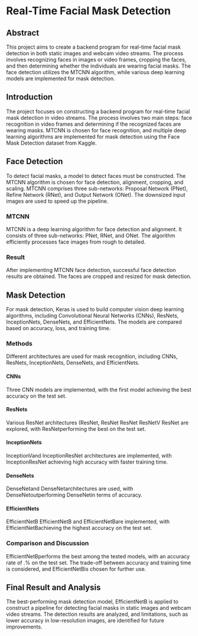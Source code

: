 # Real-Time Facial Mask Detection

## Abstract
This project aims to create a backend program for real-time facial mask detection in both static images and webcam video streams. The process involves recognizing faces in images or video frames, cropping the faces, and then determining whether the individuals are wearing facial masks. The face detection utilizes the MTCNN algorithm, while various deep learning models are implemented for mask detection.

##  Introduction
The project focuses on constructing a backend program for real-time facial mask detection in video streams. The process involves two main steps: face recognition in video frames and determining if the recognized faces are wearing masks. MTCNN is chosen for face recognition, and multiple deep learning algorithms are implemented for mask detection using the Face Mask Detection dataset from Kaggle.

##  Face Detection
To detect facial masks, a model to detect faces must be constructed. The MTCNN algorithm is chosen for face detection, alignment, cropping, and scaling. MTCNN comprises three sub-networks: Proposal Network (PNet), Refine Network (RNet), and Output Network (ONet). The downsized input images are used to speed up the pipeline.

### MTCNN
MTCNN is a deep learning algorithm for face detection and alignment. It consists of three sub-networks: PNet, RNet, and ONet. The algorithm efficiently processes face images from rough to detailed.

### Result
After implementing MTCNN face detection, successful face detection results are obtained. The faces are cropped and resized for mask detection.

##  Mask Detection
For mask detection, Keras is used to build computer vision deep learning algorithms, including Convolutional Neural Networks (CNNs), ResNets, InceptionNets, DenseNets, and EfficientNets. The models are compared based on accuracy, loss, and training time.

### Methods
Different architectures are used for mask recognition, including CNNs, ResNets, InceptionNets, DenseNets, and EfficientNets.

#### CNNs
Three CNN models are implemented, with the first model achieving the best accuracy on the test set.

#### ResNets
Various ResNet architectures (ResNet, ResNet ResNet ResNetV ResNet are explored, with ResNetperforming the best on the test set.

#### InceptionNets
InceptionVand InceptionResNet architectures are implemented, with InceptionResNet achieving high accuracy with faster training time.

#### DenseNets
DenseNetand DenseNetarchitectures are used, with DenseNetoutperforming DenseNetin terms of accuracy.

#### EfficientNets
EfficientNetB EfficientNetB and EfficientNetBare implemented, with EfficientNetBachieving the highest accuracy on the test set.

### Comparison and Discussion
EfficientNetBperforms the best among the tested models, with an accuracy rate of .% on the test set. The trade-off between accuracy and training time is considered, and EfficientNetBis chosen for further use.

##  Final Result and Analysis
The best-performing mask detection model, EfficientNetB is applied to construct a pipeline for detecting facial masks in static images and webcam video streams. The detection results are analyzed, and limitations, such as lower accuracy in low-resolution images, are identified for future improvements.

